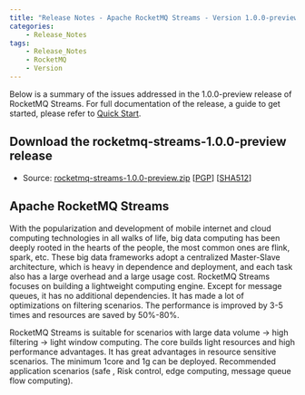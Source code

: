 ```yaml
---
title: "Release Notes - Apache RocketMQ Streams - Version 1.0.0-preview"
categories:
    - Release_Notes
tags:
    - Release_Notes
    - RocketMQ
    - Version
---
```


Below is a summary of the issues addressed in the 1.0.0-preview release of RocketMQ Streams. For full documentation of the release, a guide to get started, please refer to <a href='https://github.com/apache/rocketmq-streams'>Quick Start</a>.

<h2> Download the rocketmq-streams-1.0.0-preview release</h2>

* Source: [rocketmq-streams-1.0.0-preview.zip](https://archive.apache.org/dist/rocketmq/rocketmq-streams/rocketmq-streams-1.0.0-preview.zip) [[PGP](https://archive.apache.org/dist/rocketmq/rocketmq-streams/rocketmq-streams-1.0.0-preview.zip.asc)] [[SHA512](https://archive.apache.org/dist/rocketmq/rocketmq-streams/rocketmq-streams-1.0.0-preview.zip.sha512)]


## Apache RocketMQ Streams

With the popularization and development of mobile internet and cloud computing technologies in all walks of life, big data computing has been deeply rooted in the hearts of the people, the most common ones are flink, spark, etc. These big data frameworks adopt a centralized Master-Slave architecture, which is heavy in dependence and deployment, and each task also has a large overhead and a large usage cost. RocketMQ Streams focuses on building a lightweight computing engine. Except for message queues, it has no additional dependencies. It has made a lot of optimizations on filtering scenarios. The performance is improved by 3-5 times and resources are saved by 50%-80%.

RocketMQ Streams is suitable for scenarios with large data volume -> high filtering -> light window computing. The core builds light resources and high performance advantages. It has great advantages in resource sensitive scenarios. The minimum 1core and 1g can be deployed. Recommended application scenarios (safe , Risk control, edge computing, message queue flow computing).


